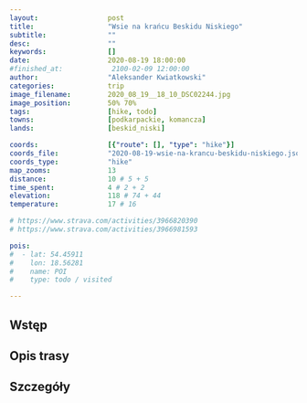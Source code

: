```yaml
---
layout:                 post
title:                  "Wsie na krańcu Beskidu Niskiego"
subtitle:               ""
desc:                   ""
keywords:               []
date:                   2020-08-19 18:00:00
#finished_at:            2100-02-09 12:00:00
author:                 "Aleksander Kwiatkowski"
categories:             trip
image_filename:         2020_08_19__18_10_DSC02244.jpg
image_position:         50% 70%
tags:                   [hike, todo]
towns:                  [podkarpackie, komancza]
lands:                  [beskid_niski]

coords:                 [{"route": [], "type": "hike"}]
coords_file:            "2020-08-19-wsie-na-krancu-beskidu-niskiego.json"
coords_type:            "hike"
map_zooms:              13
distance:               10 # 5 + 5
time_spent:             4 # 2 + 2
elevation:              118 # 74 + 44
temperature:            17 # 16

# https://www.strava.com/activities/3966820390
# https://www.strava.com/activities/3966981593

pois:
#  - lat: 54.45911
#    lon: 18.56281
#    name: POI
#    type: todo / visited

---
```



## Wstęp

## Opis trasy

## Szczegóły

